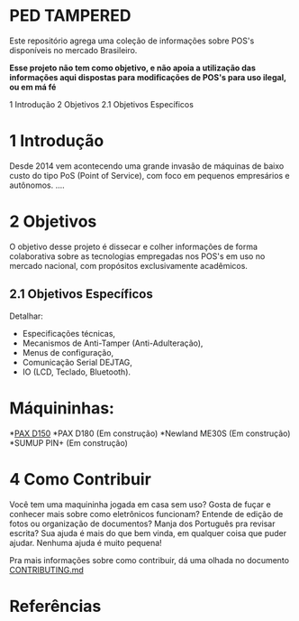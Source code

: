 # PED TAMPERED

Este repositório agrega uma coleção de informações sobre POS's disponíveis no mercado Brasileiro. 

**Esse projeto não tem como objetivo, e não apoia a utilização das informações aqui dispostas para modificações de POS's para uso ilegal, ou em má fé**

1 Introdução
2 Objetivos
2.1 Objetivos Específicos



# 1 Introdução

Desde 2014 vem acontecendo uma grande invasão de máquinas de baixo custo do tipo PoS (Point of Service), com foco em pequenos empresários e autônomos.  ....


# 2 Objetivos

O objetivo desse projeto é dissecar e colher informações de forma colaborativa sobre as tecnologias empregadas nos POS's em uso no mercado nacional, com propósitos exclusivamente acadêmicos. 

## 2.1 Objetivos Específicos

Detalhar:

* Especificações técnicas,
* Mecanismos de Anti-Tamper (Anti-Adulteração),
* Menus de configuração,
* Comunicação Serial DEJTAG,
* IO (LCD, Teclado, Bluetooth).

# Máquininhas:

*[PAX D150](PAX-D150.md)
*PAX D180 (Em construção)
*Newland ME30S (Em construção)
*SUMUP PIN+ (Em construção)



# 4 Como Contribuir

Você tem uma maquininha jogada em casa sem uso? Gosta de fuçar e conhecer mais sobre como eletrônicos funcionam? Entende de edição de fotos ou organização de documentos? Manja dos Português pra revisar escrita? Sua ajuda é mais do que bem vinda, em qualquer coisa que puder ajudar. Nenhuma ajuda é muito pequena! 

Pra mais informações sobre como contribuir, dá uma olhada no documento [CONTRIBUTING.md](CONTRIBUTING.md)


# Referências

